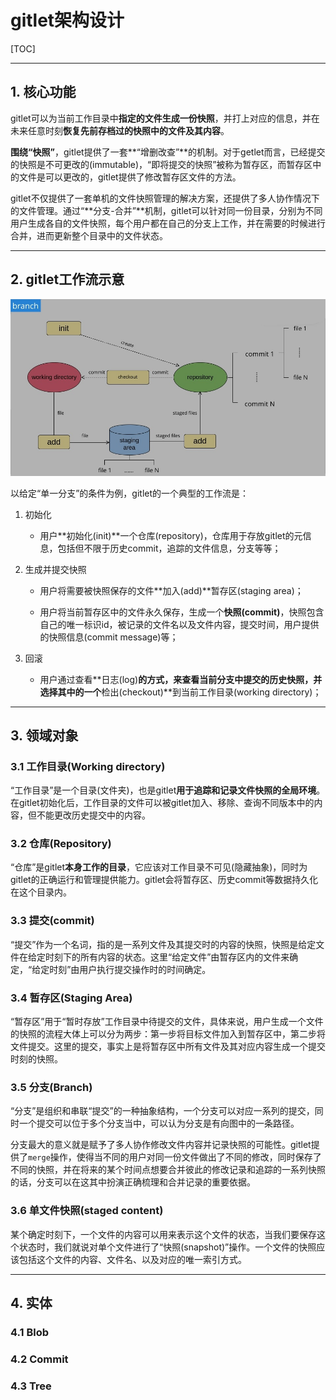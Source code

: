 # gitlet架构设计

[TOC]

---

## 1. 核心功能

gitlet可以为当前工作目录中**指定的文件生成一份快照**，并打上对应的信息，并在未来任意时刻**恢复先前存档过的快照中的文件及其内容**。

**围绕“快照”**，gitlet提供了一套**“增删改查”**的机制。对于getlet而言，已经提交的快照是不可更改的(immutable)，“即将提交的快照”被称为暂存区，而暂存区中的文件是可以更改的，gitlet提供了修改暂存区文件的方法。

gitlet不仅提供了一套单机的文件快照管理的解决方案，还提供了多人协作情况下的文件管理。通过“**分支-合并”**机制，gitlet可以针对同一份目录，分别为不同用户生成各自的文件快照，每个用户都在自己的分支上工作，并在需要的时候进行合并，进而更新整个目录中的文件状态。

---

## 2. gitlet工作流示意

![](./pic/structure-workflow.jpg)

以给定“单一分支”的条件为例，gitlet的一个典型的工作流是：

1. 初始化

   - 用户**初始化(init)**一个仓库(repository)，仓库用于存放gitlet的元信息，包括但不限于历史commit，追踪的文件信息，分支等等；

2. 生成并提交快照

   - 用户将需要被快照保存的文件**加入(add)**暂存区(staging area)；

   - 用户将当前暂存区中的文件永久保存，生成一个**快照(commit)**，快照包含自己的唯一标识id，被记录的文件名以及文件内容，提交时间，用户提供的快照信息(commit message)等；

3. 回滚

   - 用户通过查看**日志(log)**的方式，来查看当前分支中提交的历史快照，并选择其中的一个**检出(checkout)**到当前工作目录(working directory)；

---

## 3. 领域对象

### 3.1 工作目录(Working directory)

“工作目录”是一个目录(文件夹)，也是gitlet**用于追踪和记录文件快照的全局环境**。在gitlet初始化后，工作目录的文件可以被gitlet加入、移除、查询不同版本中的内容，但不能更改历史提交中的内容。

### 3.2 仓库(Repository)

“仓库”是gitlet**本身工作的目录**，它应该对工作目录不可见(隐藏抽象)，同时为gitlet的正确运行和管理提供能力。gitlet会将暂存区、历史commit等数据持久化在这个目录内。

### 3.3 提交(commit)

“提交”作为一个名词，指的是一系列文件及其提交时的内容的快照，快照是给定文件在给定时刻下的所有内容的状态。这里“给定文件”由暂存区内的文件来确定，“给定时刻”由用户执行提交操作时的时间确定。

### 3.4 暂存区(Staging Area)

“暂存区”用于“暂时存放”工作目录中待提交的文件，具体来说，用户生成一个文件的快照的流程大体上可以分为两步：第一步将目标文件加入到暂存区中，第二步将文件提交。这里的提交，事实上是将暂存区中所有文件及其对应内容生成一个提交时刻的快照。

### 3.5 分支(Branch)

“分支”是组织和串联“提交”的一种抽象结构，一个分支可以对应一系列的提交，同时一个提交可以位于多个分支当中，可以认为分支是有向图中的一条路径。

分支最大的意义就是赋予了多人协作修改文件内容并记录快照的可能性。gitlet提供了`merge`操作，使得当不同的用户对同一份文件做出了不同的修改，同时保存了不同的快照，并在将来的某个时间点想要合并彼此的修改记录和追踪的一系列快照的话，分支可以在这其中扮演正确梳理和合并记录的重要依据。

### 3.6 单文件快照(staged content)

某个确定时刻下，一个文件的内容可以用来表示这个文件的状态，当我们要保存这个状态时，我们就说对单个文件进行了“快照(snapshot)”操作。一个文件的快照应该包括这个文件的内容、文件名、以及对应的唯一索引方式。

---

## 4. 实体

### 4.1 Blob



### 4.2 Commit



### 4.3 Tree